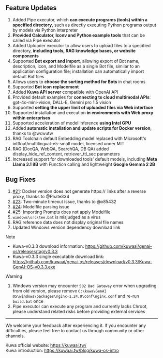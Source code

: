 ## Feature Updates
1. Added Pipe executor, which **can execute programs (tools) within a specified directory**, such as directly executing Python programs output by models via Python interpreter
2. **Provided Calculator, Iconv and Python example tools** that can be called via Pipe executor
3. Added Uploader executor to allow users to upload files to a specified directory, **including tools, RAG knowledge bases, or website components**
4. Supported **Bot export and import**, allowing export of Bot name, description, icon, and Modelfile as a single Bot file, similar to an application configuration file; installation can automatically import default Bot files
5. Allows users to **choose the sorting method for Bots** in chat rooms
6. Supported **Bot icon replacement**
7. Added **Kuwa API server** compatible with OpenAI API
8. Provided default examples for **connecting to cloud multimodal APIs**: gpt-4o-mini-vision, DALL-E, Gemini pro 1.5 vision
9. Supported **setting the upper limit of uploaded files via Web interface**
10. Supported installation and execution **in environments with Web proxy within enterprises**
11. Supported acceleration of model inference **using Intel GPU**
12. Added **automatic installation and update scripts for Docker version**, thanks to @wcwutw
13. RAG Toolchain default Embedding model replaced with Microsoft's intfloat/multilingual-e5-small model, licensed under MIT
14. RAG (DocQA, WebQA, SearchQA, DB QA) added display_hide_ref_content, retriever_ttl_sec parameters
15. Increased support for downloaded tools' default models, including **Meta Llama 3.1 8B** with Function calling and lightweight **Google Gemma 2 2B**

## Bug Fixes
1. [#21](https://github.com/kuwaai/genai-os/pull/21): Docker version does not generate https:// links after a reverse proxy, thanks to @Phate334
2. [#23](https://github.com/kuwaai/genai-os/issues/23): Two-minute timeout issue, thanks to @x85432
3. [#24](https://github.com/kuwaai/genai-os/issues/24): Modelfile parsing issue
4. [#25](https://github.com/kuwaai/genai-os/issues/25): Importing Prompts does not apply Modelfile
5. `windows\src\tee.bat` is misjudged as a virus
6. RAG reference data does not display original file names
7. Updated Windows version dependency download link

<!-- truncate -->

> [!Note]
> - Kuwa-v0.3.3 download information: https://github.com/kuwaai/genai-os/releases/tag/v0.3.3  
> - Kuwa-v0.3.3 single executable download link: https://github.com/kuwaai/genai-os/releases/download/v0.3.3/Kuwa-GenAI-OS-v0.3.3.exe  

> [!Warning]
> 1. Windows version may encounter `502 Bad Gateway` error when upgrading from old version, please remove `C:\kuwa\GenAI OS\windows\packages\nginx-1.24.0\conf\nginx.conf` and re-run `build.bat` once
> 2. Pipe executor can execute any program and currently lacks Chroot, please understand related risks before providing external services


---

We welcome your feedback after experiencing it. If you encounter any difficulties, please feel free to contact us through community or other channels.

Kuwa official website: https://kuwaai.tw/  
Kuwa introduction: https://kuwaai.tw/blog/kuwa-os-intro